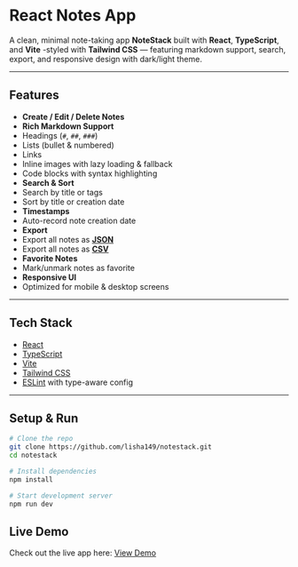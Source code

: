 # React Notes App

A clean, minimal note-taking app **NoteStack** built with **React**, **TypeScript**, and **Vite** -styled with **Tailwind CSS** — featuring markdown support, search, export, and responsive design with dark/light theme.

---

## Features

- **Create / Edit / Delete Notes**
- **Rich Markdown Support**
- Headings (`#`, `##`, `###`)
- Lists (bullet & numbered)
- Links
- Inline images with lazy loading & fallback
- Code blocks with syntax highlighting
- **Search & Sort**
- Search by title or tags
- Sort by title or creation date
- **Timestamps**
- Auto-record note creation date
- **Export**
- Export all notes as [**JSON**](#)
- Export all notes as [**CSV**](#)
- **Favorite Notes**
- Mark/unmark notes as favorite
- **Responsive UI**
- Optimized for mobile & desktop screens

---

## Tech Stack

- [React](https://reactjs.org/)
- [TypeScript](https://www.typescriptlang.org/)
- [Vite](https://vitejs.dev/)
- [Tailwind CSS](https://tailwindcss.com/)
- [ESLint](https://eslint.org/) with type-aware config

---

## Setup & Run

```bash
# Clone the repo
git clone https://github.com/lisha149/notestack.git
cd notestack

# Install dependencies
npm install

# Start development server
npm run dev
```

## Live Demo

Check out the live app here: [View Demo](https://notestack-nine.vercel.app/)
